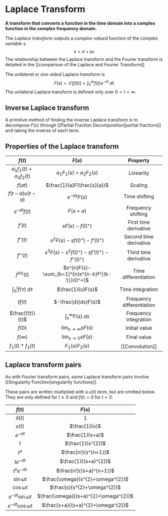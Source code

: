 # Laplace Transform
**A transform that converts a function in the time domain into a complex function in the complex frequency domain.**

The *Laplace transform* outputs a *complex-valued* function of the *complex variable* $s$. 
$$s=\sigma+i\omega$$
The relationship between the Laplace transform and the Fourier transform is detailed in the [[comparison of the Laplace and Fourier Transform]].

The *unilateral* or *one-sided* Laplace transform is
$$F(s)=\mathcal{L}[f(t)]=\int_{0}^{\infty}f(t)e^{-st}\;dt$$
The unilateral Laplace transform is defined only over $0<t<\infty$.

## Inverse Laplace transform
A primitive method of finding the inverse Laplace transform is to decompose $F(s)$ through [[Partial Fraction Decomposition|partial fractions]] and taking the inverse of each term.

## Properties of the Laplace transform
|            $f(t)$             |                    $F(s)$                     |         Property          |
|:-----------------------------:|:---------------------------------------------:|:-------------------------:|
| $a_{1}f_{1}(t)+a_{2}f_{2}(t)$ |         $a_{1}F_{1}(s)+a_{2}F_{2}(s)$         |         Linearity         |
|            $f(at)$            |          $\frac{1}{a}F(\frac{s}{a})$          |          Scaling          |
|        $f(t-a)u(t-a)$         |                 $e^{-as}F(s)$                 |       Time shifting       |
|         $e^{-at}f(t)$         |                   $F(s+a)$                    |    Frequency shifting     |
|            $f'(t)$            |                 $sF(s)-f(0^+)$                  |   First time derivative   |
|           $f''(t)$            |            $s^{2}F(s)-sf(0^+)-f'(0^+)$            |  Second time derivative   |
|           $f'''(t)$           |      $s^{3}F(s)-s^{2}f(0^+)-sf'(0^+)-f''(0^+)$      |   Third time derivative   |
|         $f^{(n)}(t)$          | $s^{n}F(s)-\sum_{k=1}^{n}s^{n-k}f^{(k-1)}(0^+)$ |   Time differentiation    |
| $\int_{0}^{t}f(\tau)\;d\tau$  |               $\frac{1}{s}F(s)$               |     Time integration      |
|            $tf(t)$            |              $-\frac{d}{ds}F(s)$              | Frequency differentiation |
|       $\frac{f(t)}{t}$        |          $\int_{s}^{\infty}F(s)\;ds$          |   Frequency integration   |
|            $f(0)$             |       $\lim_{s\rightarrow\infty}sF(s)$        |       Initial value       |
|          $f(\infty)$          |         $\lim_{s\rightarrow 0}sF(s)$          |        Final value        |
|      $f_{1}(t)*f_{2}(t)$      |              $F_{1}(s)F_{2}(s)$               |        [[Convolution]]        |

## Laplace transform pairs
As with Fourier transform pairs, some Laplace transform pairs involve [[Singularity Function|singularity functions]].

These pairs are written multiplied with a $u(t)$ term, but are omitted below. They are only defined for $t\ge 0$ and $f(t)=0$ for $t<0$.

|         $f(t)$         |                $F(s)$                 |
|:----------------------:|:-------------------------------------:|
|      $\delta(t)$       |                  $1$                  |
|         $u(t)$         |             $\frac{1}{s}$             |
|       $e^{-at}$        |            $\frac{1}{s+a}$            |
|          $t$           |           $\frac{1}{s^{2}}$           |
|        $t^{n}$         |         $\frac{n!}{s^{n+1}}$          |
|       $te^{-at}$       |         $\frac{1}{(s+a)^{2}}$         |
|     $t^{n}e^{-at}$     |       $\frac{n!}{(s+a)^{n+1}}$        |
|    $\sin \omega t$     |   $\frac{\omega}{s^{2}+\omega^{2}}$   |
|    $\cos \omega t$     |     $\frac{s}{s^{2}+\omega^{2}}$      |
| $e^{-at}\sin \omega t$ | $\frac{\omega}{(s+a)^{2}+\omega^{2}}$ |
|     $e^{-at}\cos \omega t$                   |     $\frac{s+a}{(s+a)^{2}+\omega^{2}}$                                  |
